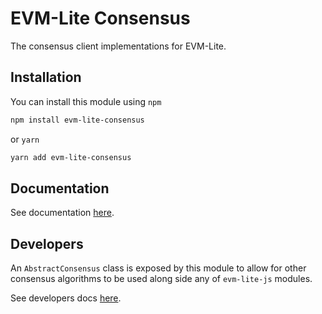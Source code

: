 # EVM-Lite Consensus

The consensus client implementations for EVM-Lite.

## Installation

You can install this module using `npm`

```bash
npm install evm-lite-consensus
```

or `yarn`

```bash
yarn add evm-lite-consensus
```

## Documentation

See documentation [here](https://evm-lite-js.readthedocs.io/en/latest/).

## Developers

An `AbstractConsensus` class is exposed by this module to allow for other consensus algorithms to be used along side any of `evm-lite-js` modules.

See developers docs [here](https://evm-lite-js.readthedocs.io/en/latest/developers.html).
